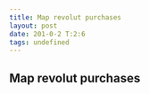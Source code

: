 ```yaml
---
title: Map revolut purchases
layout: post
date: 201-0-2 T:2:6
tags: undefined
---
```

## Map revolut purchases

